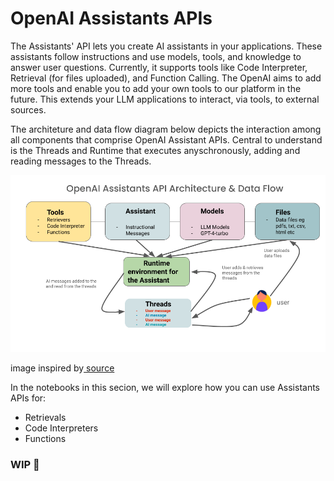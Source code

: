 
# OpenAI Assistants APIs

The Assistants' API lets you create AI assistants in your applications. These assistants follow instructions and use models, tools, and knowledge to answer user questions. Currently, it supports tools like Code Interpreter, Retrieval (for files uploaded), and Function Calling. The OpenAI aims to add more tools and enable you to add your own tools to our platform in the future. This extends your LLM applications to interact, via tools, to external sources.

The architeture and data flow diagram below depicts the interaction among all
components that comprise OpenAI Assistant APIs. Central to understand is the 
Threads and Runtime that executes anyschronously, adding and reading messages
to the Threads.

<img src="./images/assistant_arch.png">

image inspired by[ source](https://www.youtube.com/watch?v=yzNG3NnF0YE)

In the notebooks in this secion, we will explore how you can use Assistants APIs for:
 * Retrievals
 * Code Interpreters
 * Functions 


### WIP 🚧
